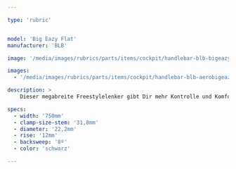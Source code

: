 ```yaml
---

type: 'rubric'


model: 'Big Eazy Flat'
manufacturer: 'BLB'

image: '/media/images/rubrics/parts/items/cockpit/handlebar-blb-bigeazyflat_1.jpg'

images:
  - '/media/images/rubrics/parts/items/cockpit/handlebar-blb-aerobigeazyflat_2.jpg'

description: >
    Dieser megabreite Freestylelenker gibt Dir mehr Kontrolle und Komfort auf längeren Alltagswegen. 

specs:
  - width: '750mm'
  - clamp-size-stem: '31,8mm'
  - diameter: '22,2mm'
  - rise: '12mm'
  - backsweep: '8º'
  - color: 'schwarz'

---
```

